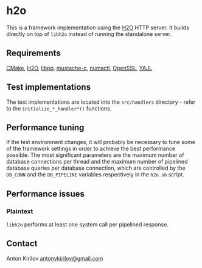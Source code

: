 # h2o

This is a framework implementation using the [H2O](https://h2o.examp1e.net) HTTP server. It
builds directly on top of `libh2o` instead of running the standalone server.

## Requirements

[CMake](https://cmake.org), [H2O](https://h2o.examp1e.net), [libpq](https://www.postgresql.org),
[mustache-c](https://github.com/x86-64/mustache-c), [numactl](https://github.com/numactl/numactl),
[OpenSSL](https://www.openssl.org), [YAJL](https://lloyd.github.io/yajl)

## Test implementations

The test implementations are located into the `src/handlers` directory - refer to the
`initialize_*_handler*()` functions.

## Performance tuning

If the test environment changes, it will probably be necessary to tune some of the framework
settings in order to achieve the best performance possible. The most significant parameters are the
maximum number of database connections per thread and the maximum number of pipelined database
queries per database connection, which are controlled by the `DB_CONN` and the `DB_PIPELINE`
variables respectively in the `h2o.sh` script.

## Performance issues

### Plaintext

`libh2o` performs at least one system call per pipelined response.

## Contact

Anton Kirilov <antonvkirilov@gmail.com>
